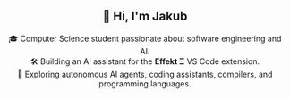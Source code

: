 <h2 align="center">👋 Hi, I'm Jakub</h2>


<p align="center">
  🎓 Computer Science student passionate about software engineering and AI. <br>
  🛠️ Building an AI assistant for the <strong>Effekt Ξ</strong> VS Code extension. <br>
  🚀 Exploring autonomous AI agents, coding assistants, compilers, and programming languages.
</p>

<!--
<div align="center">

[![Top Langs](https://github-readme-stats.vercel.app/api/top-langs/?username=JakubSchwenkbeck&hide=css,html,scss&layout=compact&bg_color=1e1e1e&border_color=00000000&text_color=ffffff)](https://github.com/anuraghazra/github-readme-stats)

</div>
